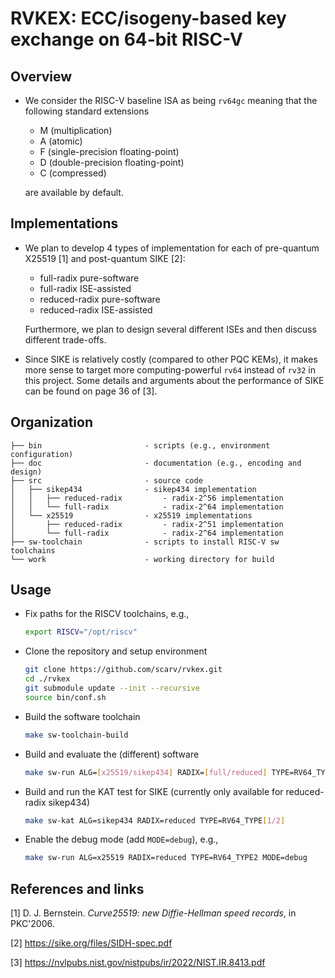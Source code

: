 # RVKEX: ECC/isogeny-based key exchange on 64-bit RISC-V 

## Overview

- We consider the RISC-V baseline ISA as being `rv64gc` meaning that the following standard extensions
  - M      (multiplication)
  - A      (atomic)
  - F      (single-precision floating-point)
  - D      (double-precision floating-point)
  - C      (compressed)

  are available by default.

## Implementations 

- We plan to develop 4 types of implementation for each of pre-quantum X25519 [1] and post-quantum SIKE [2]:
  - full-radix    pure-software  
  - full-radix    ISE-assisted
  - reduced-radix pure-software
  - reduced-radix ISE-assisted 

  Furthermore, we plan to design several different ISEs and then discuss different trade-offs. 

- Since SIKE is relatively costly (compared to other PQC KEMs), it makes more sense to target more computing-powerful `rv64` instead of `rv32` in this project. Some details and arguments about the performance of SIKE can be found on page 36 of [3]. 

## Organization 

```
├── bin                       - scripts (e.g., environment configuration)
├── doc                       - documentation (e.g., encoding and design)
├── src                       - source code
│   ├── sikep434              - sikep434 implementation
│   │   ├── reduced-radix         - radix-2^56 implementation           
│   │   └── full-radix            - radix-2^64 implementation 
│   └── x25519                - x25519 implementations
│       ├── reduced-radix         - radix-2^51 implementation           
│       └── full-radix            - radix-2^64 implementation
├── sw-toolchain              - scripts to install RISC-V sw toolchains 
└── work                      - working directory for build    
```

## Usage 

- Fix paths for the RISCV toolchains, e.g., 

  ```sh
  export RISCV="/opt/riscv"
  ```
- Clone the repository and setup environment

  ```sh
  git clone https://github.com/scarv/rvkex.git
  cd ./rvkex
  git submodule update --init --recursive
  source bin/conf.sh
  ```

- Build the software toolchain
  ```sh
  make sw-toolchain-build  
  ```

- Build and evaluate the (different) software 

  ```sh
  make sw-run ALG=[x25519/sikep434] RADIX=[full/reduced] TYPE=RV64_TYPE[1/2]
  ```

- Build and run the KAT test for SIKE (currently only available for reduced-radix sikep434)
  ```sh 
  make sw-kat ALG=sikep434 RADIX=reduced TYPE=RV64_TYPE[1/2]
  ```

- Enable the debug mode (add `MODE=debug`), e.g.,
  ```sh
  make sw-run ALG=x25519 RADIX=reduced TYPE=RV64_TYPE2 MODE=debug 
  ```

## References and links

[1] D. J. Bernstein. *Curve25519: new Diffie-Hellman speed records*, in PKC'2006.

[2] https://sike.org/files/SIDH-spec.pdf

[3] https://nvlpubs.nist.gov/nistpubs/ir/2022/NIST.IR.8413.pdf
